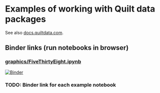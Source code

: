 # Examples of working with Quilt data packages
See also [docs.quiltdata.com](https://docs.quiltdata.com).

## Binder links (run notebooks in browser)

### [graphics/FiveThirtyEight.ipynb](./graphics/FiveThirtyEight.ipynb)

[![Binder](https://mybinder.org/badge.svg)](https://mybinder.org/v2/gh/quiltdata/examples/master?filepath=graphics/FiveThirtyEight.ipynb)

### TODO: Binder link for each example notebook
